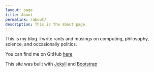```yaml
---
layout: page
title: About
permalink: /about/
description: This is the about page.
---
```


This is my blog. I write rants and musings on computing, philosophy, science, and occasionally politics. 

You can find me on GitHub [here](https://github.com/Deepfreeze32)

This site was built with [Jekyll](http://jekyllrb.com/) and [Bootstrap](http://getbootstrap.com/)
